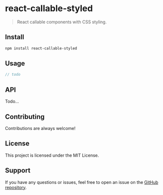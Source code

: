 # react-callable-styled

> React callable components with CSS styling.

## Install

```sh
npm install react-callable-styled
```

## Usage

```ts
// todo
```

## API

Todo...

## Contributing

Contributions are always welcome!

## License

This project is licensed under the MIT License.

## Support

If you have any questions or issues, feel free to open an issue on the [GitHub repository](https://github.com/jackrobertscott/react-callable-styled).